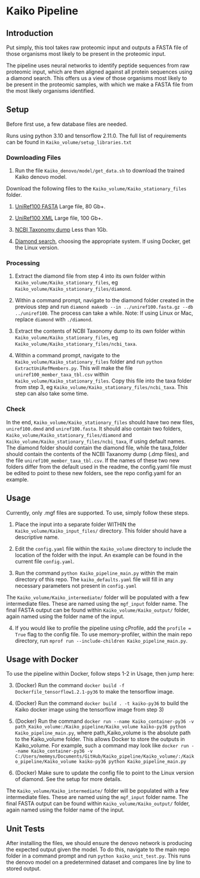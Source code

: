 # Kaiko Pipeline

## Introduction

Put simply, this tool takes raw proteomic input and outputs a FASTA file of those organisms most likely to be present in the proteomic input.

The pipeline uses neural networks to identify peptide sequences from raw proteomic input, which are then aligned against all protein sequences using a diamond search. This offers us a view of those organisms most likely to be present in the proteomic samples, with which we make a FASTA file from the most likely organisms identified.


## Setup

Before first use, a few database files are needed.

Runs using python 3.10 and tensorflow 2.11.0. The full list of requirements can be found in ```Kaiko_volume/setup_libraries.txt```

### Downloading Files

1) Run the file `Kaiko_denovo/model/get_data.sh` to download the trained Kaiko denovo model.

Download the following files to the ```Kaiko_volume/Kaiko_stationary_files``` folder.

1) [UniRef100 FASTA](https://ftp.uniprot.org/pub/databases/uniprot/uniref/uniref100/uniref100.fasta.gz) Large file, 80 Gb+.

2) [UniRef100 XML](https://ftp.uniprot.org/pub/databases/uniprot/uniref/uniref100/uniref100.xml.gz) Large file, 100 Gb+.

3) [NCBI Taxonomy dump](https://ftp.uniprot.org/pub/databases/uniprot/uniref/uniref100/uniref100.xml.gz) Less than 1Gb.

4) [Diamond search](https://github.com/bbuchfink/diamond/releases), choosing the appropriate system. If using Docker, get the Linux version.

### Processing

1) Extract the diamond file from step 4 into its own folder within ```Kaiko_volume/Kaiko_stationary_files```, eg ```Kaiko_volume/Kaiko_stationary_files/diamond```. 

2) Within a command prompt, navigate to the diamond folder created in the previous step and run ```diamond makedb --in ../uniref100.fasta.gz --db ../uniref100```. The process can take a while. Note: If using Linux or Mac, replace ```diamond``` with ```./diamond```.

3) Extract the contents of NCBI Taxonomy dump to its own folder within ```Kaiko_volume/Kaiko_stationary_files```, eg ```Kaiko_volume/Kaiko_stationary_files/ncbi_taxa```.

4) Within a command prompt, navigate to the ```Kaiko_volume/Kaiko_stationary_files``` folder and run ```python ExtractUniRefMembers.py```. This will make the file ```uniref100_member_taxa_tbl.csv``` within ```Kaiko_volume/Kaiko_stationary_files```. Copy this file into the taxa folder from step 3, eg ```Kaiko_volume/Kaiko_stationary_files/ncbi_taxa```. This step can also take some time.


### Check

In the end, ```Kaiko_volume/Kaiko_stationary_files``` should have two new files, ```uniref100.dmnd``` and ```uniref100.fasta```. It should also contain two folders, ```Kaiko_volume/Kaiko_stationary_files/diamond``` and ```Kaiko_volume/Kaiko_stationary_files/ncbi_taxa```, if using default names. 
The diamond folder should contain the diamond file, while the taxa_folder should contain the contents of the NCBI Taxanomy dump (.dmp files), and the file ```uniref100_member_taxa_tbl.csv```. If the names of these two new folders differ from the default used in the readme, the config.yaml file must be edited to point to these new folders, see the repo config.yaml for an example.


## Usage

Currently, only .mgf files are supported. To use, simply follow these steps.

1) Place the input into a separate folder WITHIN the ```Kaiko_volume/Kaiko_input_files/``` directory. This folder should have a descriptive name. 

2) Edit the ```config.yaml``` file within the ```Kaiko_volume``` directory to include the location of the folder with the input. An example can be found in the current file ```config.yaml```.

3) Run the command ``` python Kaiko_pipeline_main.py ``` within the main directory of this repo. The ```kaiko_defaults.yaml``` file will fill in any necessary parameters not present in ```config.yaml```


The ```Kaiko_volume/Kaiko_intermediate/``` folder will be populated with a few intermediate files. These are named using the ```mgf_input``` folder name. The final FASTA output can be found within ```Kaiko_volume/Kaiko_output/``` folder, again named using the folder name of the input.

4) If you would like to profile the pipeline using cProfile, add the ```profile = True``` flag to the config file. To use memory-profiler, within the main repo directory, run ```mprof run --include-children Kaiko_pipeline_main.py```.

## Usage with Docker

To use the pipeline within Docker, follow steps 1-2 in Usage, then jump here:

3) (Docker) Run the command ```docker build -f Dockerfile_tensorflow1.2.1-py36``` to make the tensorflow image.

4) (Docker) Run the command ```docker build . -t kaiko-py36``` to build the Kaiko docker image using the tensorflow image from step 3)

5) (Docker) Run the command ```docker run --name Kaiko_container-py36 -v path_Kaiko_volume:/Kaiko_pipeline/Kaiko_volume kaiko-py36 python Kaiko_pipeline_main.py```, where path_Kaiko_volume is the absolute path to the Kaiko_volume folder. This allows Docker to store the outputs in Kaiko_volume. For example, such a command may look like ```docker run --name Kaiko_container-py36 -v C:/Users/memmys/Documents/GitHub/Kaiko_pipeline/Kaiko_volume/:/Kaiko_pipeline/Kaiko_volume kaiko-py36 python Kaiko_pipeline_main.py```

6) (Docker) Make sure to update the config file to point to the Linux version of diamond. See the setup for more details.

The ```Kaiko_volume/Kaiko_intermediate/``` folder will be populated with a few intermediate files. These are named using the ```mgf_input``` folder name. The final FASTA output can be found within ```Kaiko_volume/Kaiko_output/``` folder, again named using the folder name of the input.


## Unit Tests

After installing the files, we should ensure the denovo network is producing the expected output given the model. To do this, navigate to the main repo folder in a command prompt and run ```python kaiko_unit_test.py```. This runs the denovo model on a predetermined dataset and compares line by line to stored output.

